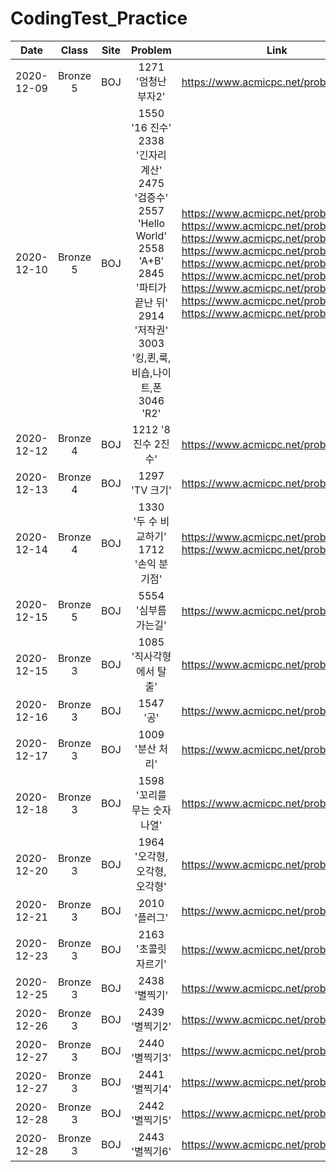# CodingTest_Practice

| Date | Class | Site | Problem | Link |
|:--------:|:--------:|:--------:|:--------:|:--------:|
| 2020-12-09 | Bronze 5 | BOJ | 1271 '엄청난 부자2' | https://www.acmicpc.net/problem/1271 |
| 2020-12-10 | Bronze 5 | BOJ | 1550 '16 진수' <br/> 2338 '긴자리 계산' <br/> 2475 '검증수' <br/> 2557 'Hello World' <br/> 2558 'A+B' <br/> 2845 '파티가 끝난 뒤' <br/> 2914 '저작권' <br/> 3003 '킹,퀸,룩,비숍,나이트,폰 <br/> 3046 'R2' | https://www.acmicpc.net/problem/1550 <br/> https://www.acmicpc.net/problem/2338 <br/> https://www.acmicpc.net/problem/2475 <br/> https://www.acmicpc.net/problem/2557 <br/> https://www.acmicpc.net/problem/2558 <br/> https://www.acmicpc.net/problem/2845 <br/> https://www.acmicpc.net/problem/2914 <br/> https://www.acmicpc.net/problem/3003 <br/> https://www.acmicpc.net/problem/3046|
| 2020-12-12 | Bronze 4 | BOJ | 1212 '8진수 2진수' | https://www.acmicpc.net/problem/1212 |
| 2020-12-13 | Bronze 4 | BOJ | 1297 'TV 크기' | https://www.acmicpc.net/problem/1297 |
| 2020-12-14 | Bronze 4 | BOJ | 1330 '두 수 비교하기' <br/> 1712 '손익 분기점' | https://www.acmicpc.net/problem/1330 <br/> https://www.acmicpc.net/problem/1712 |
| 2020-12-15 | Bronze 5 | BOJ | 5554 '심부름 가는길' | https://www.acmicpc.net/problem/5554 |
| 2020-12-15 | Bronze 3 | BOJ | 1085 '직사각형에서 탈출' | https://www.acmicpc.net/problem/1085 |
| 2020-12-16 | Bronze 3 | BOJ | 1547 '공' | https://www.acmicpc.net/problem/1547 |
| 2020-12-17 | Bronze 3 | BOJ | 1009 '분산 처리' | https://www.acmicpc.net/problem/1009 |
| 2020-12-18 | Bronze 3 | BOJ | 1598 '꼬리를 무는 숫자 나열' | https://www.acmicpc.net/problem/1598 |
| 2020-12-20 | Bronze 3 | BOJ | 1964 '오각형, 오각형, 오각형' | https://www.acmicpc.net/problem/1964 |
| 2020-12-21 | Bronze 3 | BOJ | 2010 '플러그' | https://www.acmicpc.net/problem/2010 |
| 2020-12-23 | Bronze 3 | BOJ | 2163 '초콜릿 자르기' | https://www.acmicpc.net/problem/2163 |
| 2020-12-25 | Bronze 3 | BOJ | 2438 '별찍기' | https://www.acmicpc.net/problem/2438 |
| 2020-12-26 | Bronze 3 | BOJ | 2439 '별찍기2' | https://www.acmicpc.net/problem/2439 |
| 2020-12-27 | Bronze 3 | BOJ | 2440 '별찍기3' | https://www.acmicpc.net/problem/2440 |
| 2020-12-27 | Bronze 3 | BOJ | 2441 '별찍기4' | https://www.acmicpc.net/problem/2441 |
| 2020-12-28 | Bronze 3 | BOJ | 2442 '별찍기5' | https://www.acmicpc.net/problem/2442 |
| 2020-12-28 | Bronze 3 | BOJ | 2443 '별찍기6' | https://www.acmicpc.net/problem/2443 |

